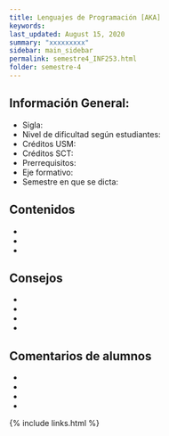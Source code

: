 ```yaml
---
title: Lenguajes de Programación [AKA]
keywords: 
last_updated: August 15, 2020
summary: "xxxxxxxxx"
sidebar: main_sidebar
permalink: semestre4_INF253.html
folder: semestre-4
---
```



## Información General:
* Sigla: 
* Nivel de dificultad según estudiantes: 
* Créditos USM: 
* Créditos SCT: 
* Prerrequisitos: 
* Eje formativo:  
* Semestre en que se dicta: 


## Contenidos

*
*
*


## Consejos
*
*
*
*


## Comentarios de alumnos

*
*
*
*


[1]: https://www.com


{% include links.html %}
